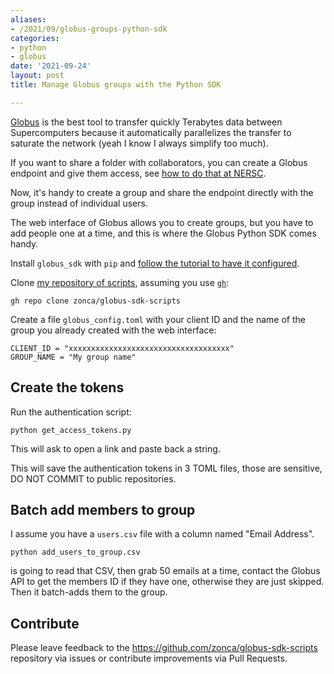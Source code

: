 ```yaml
---
aliases:
- /2021/09/globus-groups-python-sdk
categories:
- python
- globus
date: '2021-09-24'
layout: post
title: Manage Globus groups with the Python SDK

---
```


[Globus](https://globus.org) is the best tool to transfer quickly Terabytes data between Supercomputers because it automatically parallelizes the transfer to saturate the network (yeah I know I always simplify too much).

If you want to share a folder with collaborators, you can create a Globus endpoint and give them access, see [how to do that at NERSC](https://docs.nersc.gov/services/globus/#sharing-data-with-globus).

Now, it's handy to create a group and share the endpoint directly with the group instead of individual users.

The web interface of Globus allows you to create groups, but you have to add people one at a time, and this is where the Globus Python SDK comes handy.

Install `globus_sdk` with `pip` and [follow the tutorial to have it configured](https://globus-sdk-python.readthedocs.io/en/stable/tutorial.html).

Clone [my repository of scripts](https://github.com/zonca/globus-sdk-scripts), assuming you use [`gh`](https://cli.github.com/):

    gh repo clone zonca/globus-sdk-scripts

Create a file `globus_config.toml` with your client ID and the name of the group you already created with the web interface:

    CLIENT_ID = "xxxxxxxxxxxxxxxxxxxxxxxxxxxxxxxxxxxx"
    GROUP_NAME = "My group name"

## Create the tokens

Run the authentication script:

    python get_access_tokens.py

This will ask to open a link and paste back a string.

This will save the authentication tokens in 3 TOML files, those are sensitive, DO NOT COMMIT to public repositories.

## Batch add members to group

I assume you have a `users.csv` file with a column named "Email Address".

    python add_users_to_group.csv

is going to read that CSV, then grab 50 emails at a time, contact the Globus API to get the members ID if they have one, otherwise they are just skipped.
Then it batch-adds them to the group.

## Contribute

Please leave feedback to the <https://github.com/zonca/globus-sdk-scripts> repository via issues or contribute improvements via Pull Requests.
